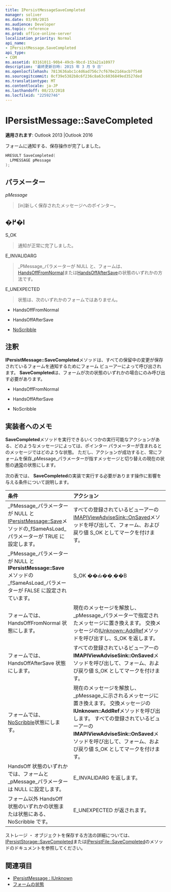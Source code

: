 ```yaml
---
title: IPersistMessageSaveCompleted
manager: soliver
ms.date: 03/09/2015
ms.audience: Developer
ms.topic: reference
ms.prod: office-online-server
localization_priority: Normal
api_name:
- IPersistMessage.SaveCompleted
api_type:
- COM
ms.assetid: 83161011-90b4-49cb-9bcd-153a21a10977
description: '最終更新日時: 2015 年 3 月 9 日'
ms.openlocfilehash: 7813636abc1c4d6ad756c7cf670e21d4acb7f540
ms.sourcegitcommit: 0cf39e5382b8c6f236c8a63c6036849ed3527ded
ms.translationtype: MT
ms.contentlocale: ja-JP
ms.lasthandoff: 08/23/2018
ms.locfileid: "22592746"
---
```

# <a name="ipersistmessagesavecompleted"></a>IPersistMessage::SaveCompleted

**適用されます**: Outlook 2013 |Outlook 2016 
  
フォームに通知する、保存操作が完了しました。 
  
```cpp
HRESULT SaveCompleted(
  LPMESSAGE pMessage
);
```

## <a name="parameters"></a>パラメーター

_pMessage_
  
> [in]新しく保存されたメッセージへのポインター。
    
## <a name="return-value"></a>�߂�l

S_OK 
  
> 通知が正常に完了しました。
    
E_INVALIDARG 
  
> _PMessage_パラメーターが NULL と、フォームは、 [HandsOffFromNormal](handsofffromnormal-state.md)または[HandsOffAfterSave](handsoffaftersave-state.md)の状態のいずれかの方法です。 
    
E_UNEXPECTED 
  
> 状態は、次のいずれかのフォームではありません。
    
   - HandsOffFromNormal
    
   - HandsOffAfterSave
    
   - [NoScribble](noscribble-state.md)
    
## <a name="remarks"></a>注釈

**IPersistMessage::SaveCompleted**メソッドは、すべての保留中の変更が保存されているフォームを通知するためにフォーム ビューアーによって呼び出されます。 **SaveCompleted**は、フォームが次の状態のいずれかの場合にのみ呼び出す必要があります。 
  
- HandsOffFromNormal
    
- HandsOffAfterSave
    
- NoScribble
    
## <a name="notes-to-implementers"></a>実装者へのメモ

**SaveCompleted**メソッドを実行できるいくつかの実行可能なアクションがある、どのようなメッセージによっては、ポインター パラメーターが含まれるとのメッセージではどのような状態。 ただし、アクションが成功すると、常にフォームを保存_pMessage_パラメーターが指すメッセージと切り替えの現在の状態の[通常](normal-state.md)の状態にします。 
  
次の表では、 **SaveCompleted**の実装で実行する必要があります操作に影響を与える条件について説明します。
  
|**条件**|**アクション**|
|:-----|:-----|
|_PMessage_パラメーターが NULL と[IPersistMessage::Save](ipersistmessage-save.md)メソッドの_fSameAsLoad_パラメーターが TRUE に設定します。  <br/> |すべての登録されているビューアーの[IMAPIViewAdviseSink::OnSaved](imapiviewadvisesink-onsaved.md)メソッドを呼び出して、フォーム、および戻り値 S_OK としてマークを付けます。  <br/> |
|_PMessage_パラメーターが NULL と**IPersistMessage::Save**メソッドの_fSameAsLoad_パラメーターが FALSE に設定されています。  <br/> |S_OK ��Ԃ��܂��B  <br/> |
|フォームでは、HandsOffFromNormal 状態にします。  <br/> |現在のメッセージを解放し、 _pMessage_パラメーターで指定されたメッセージに置き換えます。 交換メッセージの[IUnknown::AddRef](http://msdn.microsoft.com/library/b4316efd-73d4-4995-b898-8025a316ba63%28Office.15%29.aspx)メソッドを呼び出すし、S_OK を返します。  <br/> |
|フォームでは、HandsOffAfterSave 状態にします。  <br/> |すべての登録されているビューアーの**IMAPIViewAdviseSink::OnSaved**メソッドを呼び出して、フォーム、および戻り値 S_OK としてマークを付けます。  <br/> |
|フォームでは、 [NoScribble](noscribble-state.md)状態にします。  <br/> |現在のメッセージを解放し、 _pMessage_に示されるメッセージに置き換えます。 交換メッセージの**IUnknown::AddRef**メソッドを呼び出します。 すべての登録されているビューアーの**IMAPIViewAdviseSink::OnSaved**メソッドを呼び出して、フォーム、および戻り値 S_OK としてマークを付けます。  <br/> |
|HandsOff 状態のいずれかでは、フォームと_pMessage_パラメーターは NULL に設定します。  <br/> |E_INVALIDARG を返します。  <br/> |
|フォーム以外 HandsOff 状態のいずれかの状態または状態にある、NoScribble です。  <br/> |E_UNEXPECTED が返されます。  <br/> |
   
ストレージ ・ オブジェクトを保存する方法の詳細については、 [IPersistStorage::SaveCompleted](https://docs.microsoft.com/en-us/windows/desktop/api/objidl/nf-objidl-ipersiststorage-savecompleted)または[IPersistFile::SaveCompleted](https://docs.microsoft.com/en-us/windows/desktop/api/objidl/nf-objidl-ipersistfile-savecompleted)のメソッドのドキュメントを参照してください。 
  
## <a name="see-also"></a>関連項目

- [IPersistMessage : IUnknown](ipersistmessageiunknown.md)
- [フォームの状態](form-states.md)
